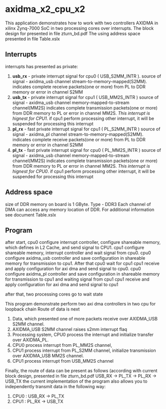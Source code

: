 # axidma_x2_cpu_x2

This application demonstrates how to work with two controllers AXIDMA in xilinx Zynq-7000 SoC in two processing cores over interrupts.
The block design for presented in file zturn_bd.pdf
The using address space presented in file Table.xslx

## Interrupts

interrupts has presented as private: 
1) **usb_rx** - private interrupt signal for cpu0 ( USB_S2MM_INTR ). 
    source of signal - axidma_usb channel stream-to-memory-mapped(S2MM). 
    indicates complete receive packets(one or more) from PL to DDR memory or error in channel S2MM
2) **usb_tx** - private interrupt signal for cpu1 ( USB_MM2S_INTR )
    source of signal - axidma_usb channel memory-mapped-to-stream channel(MM2S)
    indicates complete transmission packets(one or more) from DDR memory to PL or error in channel MM2S.
    *This interrupt is hignest for CPU1*. if cpu1 perform processing other interrupt, it will be suspended for processing this interrupt
3) **pl_rx** - fast private interrupt signal for cpu1 ( PL_S2MM_INTR )
    source of signal - axidma_pl channel stream-to-memory-mapped(S2MM). 
    indicates complete receive packets(one or more) from PL to DDR memory or error in channel S2MM
4) **pl_tx** - fast private interrupt signal for cpu0 ( PL_MM2S_INTR )
    source of signal - axidma_usb channel memory-mapped-to-stream channel(MM2S)
    indicates complete transmission packets(one or more) from DDR memory to PL or error in channel MM2S.
    *This interrupt is hignest for CPU0*. if cpu1 perform processing other interrupt, it will be suspended for processing this interrupt
    
## Address space
size of DDR memory on board is 1 GByte. Type - DDR3
Each channel of DMA can access any memory location of DDR. For additional information see document Table.xslx

## Program
after start, cpu0 configure interrupt controller, configure shareable memory, which defines in L2 Cache, and send signal to CPU1.
cpu1 configure shareable memory, interrupt controller and wait signal from cpu0.
cpu0 configure axidma_usb controller and save configuration in shareable memory for transmission to cpu1. After that cpu0 wait for cpu1 
cpu1 receive and apply configuration for axi dma and send signal to cpu0.
cpu0 configure axidma_pl controller and save configuration in shareable memory for transmission to cpu1 and waiting signal from cpu1
cpu1 receive and apply configuration for axi dma and send signal to cpu1

after that, two processing cores go to wait state

This program demonstrate perform two axi dma controllers in two cpu for loopback chain
Route of data is next 
1. Data, which presented one of more packets receive over AXIDMA_USB S2MM channel.
2. AXIDMA_USB S2MM channel raises s2mm interrupt flaq
3. Processing system, CPU0 process the interrupt and initialize transfer over AXIDMA_PL. 
4. CPU0 process interrupt from PL_MM2S channel, 
5. CPU1 process interrupt from PL_S2MM channel, initialize transmission over AXIDMA_USB MM2S channel. 
6. CPU1 process interrupt from USB_MM2S channel

Finally, the route of data can be present as follows (according with current block design, presented in file zturn_bd.pdf
USB_RX -> PL_TX -> PL_RX -> USB_TX
the current implementation of the program also allows you to independently transmit data in the following way:
1) CPU0 : USB_RX -> PL_TX
2) CPU1 : PL_RX -> USB_TX
